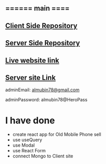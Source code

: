 
## ====== main ==== 
## [Client Side Repository](https://github.com/programming-hero-web-course-4/b612-used-products-resale-clients-side-almubin78)
## [Server Side Repository](https://github.com/programming-hero-web-course-4/b612-used-products-resale-server-side-almubin78)
## [Live website link](https://assignment-12-1ac17.web.app/)
## [Server site Link](https://assigment-12-server.vercel.app/)
adminEmail: almubin78@gmail.com 

adminPassword: almubin78@HeroPass

# I have done
* create react app for Old Mobile Phone sell
* use useQuery
* use Modal
* use React Form
* connect Mongo to Client site
